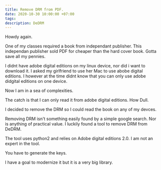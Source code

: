 ```yaml
---
title: Remove DRM from PDF.
date: 2020-10-30 10:00:00 +07:00
tags: 
description: DeDRM
---
```




Howdy again.

One of my classes required a book from independant publisher.
This independan publisher sold PDF for cheaper than the hard cover book.
Gotta save all my pennies.

I didnt have adobe digital editions on my linux device, nor did i want to download it.
I asked my girlfriend to use her Mac to use abobe digital editions.
I however at the time didnt know that you can only use adobe didgital editions on one device.

Now I am in a sea of complexities.

The catch is that I can only read it from adobe digital editions.
How Dull.

I decided to remove the DRM so I could read the book on any of my devces.

Removing DRM isn't something easily found by a simple google search. 
Nor is anything of practical value.
I luckily found a tool to remove DRM from DeDRM.

The tool uses python2 and relies on Adobe digital editions 2.0.
I am not an expert in the tool.

You have to generate the keys.


I have a goal to modernize it but it is a very big library.
